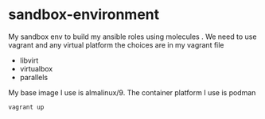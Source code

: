 # sandbox-environment
My sandbox env to build my ansible roles using molecules . We need to use vagrant and any virtual platform the choices are in my vagrant file
- libvirt
- virtualbox
- parallels

My base image I use is almalinux/9. The container platform I use is podman
```
vagrant up
```

